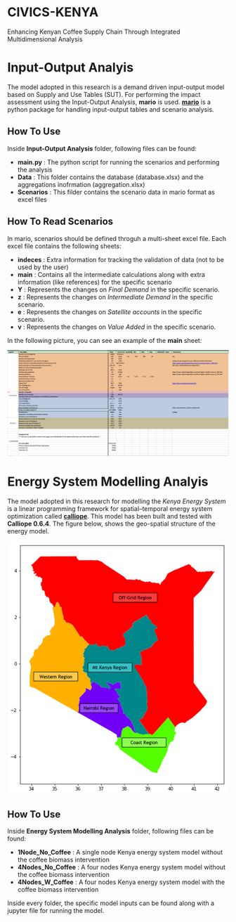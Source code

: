 # CIVICS-KENYA
Enhancing Kenyan Coffee Supply Chain Through Integrated Multidimensional Analysis

# Input-Output Analyis
The model adopted in this research is a demand driven input-output model based on Supply and Use Tables (SUT).
For performing the impact assessment using the Input-Output Analysis, **mario** is used. [**mario**](https://github.com/SESAM-Polimi/MARIO) is a python package for handling input-output tables and scenario analysis.

## How To Use
Inside **Input-Output Analysis** folder, following files can be found:
- **main.py** : The python script for running the scenarios and performing the analysis
- **Data** : This folder contains the database (database.xlsx) and the aggregations inofrmation (aggregation.xlsx)
- **Scenarios** : This filder contains the scenario data in mario format as excel files

## How To Read Scenarios
In mario, scenarios should be defined throguh a multi-sheet excel file. Each excel file contains the following sheets:
- **indeces** : Extra information for tracking the validation of data (not to be used by the user)
- **main** :  Contains all the intermediate calculations along with extra information (like references) for the specific scenario
- **Y** : Represents the changes on *Final Demand* in the specific scenario.
- **z** : Represents the changes on *Intermediate Demand* in the specific scenario.
- **e** : Represents the changes on *Satellite accounts* in the specific scenario.
- **v** : Represents the changes on *Value Added* in the specific scenario.

In the following picture, you can see an example of the **main** sheet:

![example](https://github.com/SESAM-Polimi/CIVICS-KENYA/blob/main/statics/main_example.png?raw=true)

# Energy System Modelling Analyis
The model adopted in this research for modelling the *Kenya Energy System* is a linear programming framework for spatial–temporal energy system optimization called [**calliope**](https://github.com/calliope-project/calliope). This model has been built and tested with **Calliope 0.6.4**. The figure below, shows the geo-spatial structure of the energy model.

![regions](https://github.com/SESAM-Polimi/CIVICS-KENYA/blob/main/statics/Kenya_Regions.png?raw=true)

## How To Use
Inside **Energy System Modelling Analysis** folder, following files can be found:
- **1Node_No_Coffee**  : A single node Kenya energy system model without the coffee biomass intervention
- **4Nodes_No_Coffee** : A four nodes Kenya energy system model without the coffee biomass intervention
- **4Nodes_W_Coffee**  : A four nodes Kenya energy system model with the coffee biomass intervention

Inside every folder, the specific model inputs can be found along with a jupyter file for running the model.





